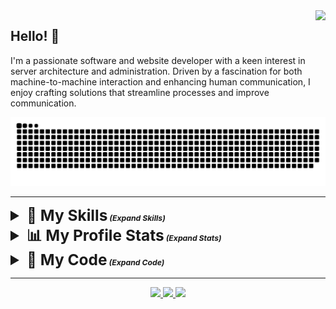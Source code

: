 <img align="right" src="https://visitor-badge.laobi.icu/badge?page_id=pnwarner.pnwarner" />

## Hello! 👋
I'm a passionate software and website developer with a keen interest in server architecture and administration. Driven by a fascination for both machine-to-machine interaction and enhancing human communication, I enjoy crafting solutions that streamline processes and improve communication.

<div align="center">
  <picture>
    <source media="(prefers-color-scheme: dark)" srcset="https://raw.githubusercontent.com/pnwarner/pnwarner/output/github-contribution-grid-snake-dark.svg" />
    <source media="(prefers-color-scheme: light)" srcset="https://raw.githubusercontent.com/pnwarner/pnwarner/output/github-contribution-grid-snake.svg" />
      <img alt="github-snake" src="https://raw.githubusercontent.com/pnwarner/pnwarner/output/github-contribution-grid-snake.svg" />
  </picture>
</div>

---

<details>
  <summary style="font-weight: bold; font-size: 1.75em"><span>🧠 My Skills</span><span style="font-size: 0.5em; font-style: italic;"> (Expand Skills)</span></summary>
  <div align="center">
      <table border="0" style="border-collapse: collapse;">
          <tr>
              <th style="border: 1px solid #ddd; padding: 10px; background-color: #f5f5f5;">Core Languages</th>
              <td style="border: 1px solid #ddd; padding: 10px;">
                  <img id="bash-icon" src="https://skillicons.dev/icons?i=bash" alt="Bash programming language" title="Bash">
                  <img id="c-icon" src="https://skillicons.dev/icons?i=c" alt="C programming language" title="C">
                  <img id="cpp-icon" src="https://skillicons.dev/icons?i=cpp" alt="C++ programming language" title="C++">
                  <img id="css-icon" src="https://skillicons.dev/icons?i=css" alt="CSS styling language" title="CSS">
                  <img id="html-icon" src="https://skillicons.dev/icons?i=html" alt="HTML structure language" title="HTML">
                  <img id="java-icon" src="https://skillicons.dev/icons?i=java" alt="Java programming language" title="Java">
                  <img id="js-icon" src="https://skillicons.dev/icons?i=js" alt="JavaScript programming language" title="JavaScript">
                  <img id="md-icon" src="https://skillicons.dev/icons?i=md" alt="Markdown formatting language" title="Markdown">
                  <img id="php-icon" src="https://skillicons.dev/icons?i=php" alt="PHP programming language" title="PHP">
                  <img id="py-icon" src="https://skillicons.dev/icons?i=py" alt="Python programming language" title="Python">
                  <img id="regex-icon" src="https://skillicons.dev/icons?i=regex" alt="Regular expressions" title="Regex">
                  <img id="ruby-icon" src="https://skillicons.dev/icons?i=ruby" alt="Ruby programming language" title="Ruby">
              </td>
          </tr>
          <tr>
              <th style="border: 1px solid #ddd; padding: 10px; background-color: #e0e0e0;">Web Technologies</th>
              <td style="border: 1px solid #ddd; padding: 10px;">
                  <img id="htmx-icon" src="https://skillicons.dev/icons?i=htmx" alt="HTMX web framework" title="HTMX">
                  <img id="sass-icon" src="https://skillicons.dev/icons?i=sass" alt="Sass preprocessor" title="Sass">
                  <img id="nodejs-icon" src="https://skillicons.dev/icons?i=nodejs" alt="Node.js runtime environment" title="Node.js">
                  <img id="express-icon" src="https://skillicons.dev/icons?i=express" alt="Express.js web framework" title="Express.js">
                  <img id="babel-icon" src="https://skillicons.dev/icons?i=babel" alt="Babel JavaScript compiler" title="Babel">
                  <img id="d3-icon" src="https://skillicons.dev/icons?i=d3" alt="D3.js data visualization library" title="D3.js">
                  <img id="jquery-icon" src="https://skillicons.dev/icons?i=jquery" alt="jQuery JavaScript library" title="jQuery">
                  <img id="npm-icon" src="https://skillicons.dev/icons?i=npm" alt="npm package manager" title="npm">
                  <img id="react-icon" src="https://skillicons.dev/icons?i=react" alt="React JavaScript library" title="React">
                  <img id="redux-icon" src="https://skillicons.dev/icons?i=redux" alt="Redux state management library" title="Redux">
                  <img id="rails-icon" src="https://skillicons.dev/icons?i=rails" alt="Ruby on Rails web framework" title="Rails">
                  <img id="selenium-icon" src="https://skillicons.dev/icons?i=selenium" alt="Selenium web automation tool" title="Selenium">
                  <img id="tensorflow-icon" src="https://skillicons.dev/icons?i=tensorflow" alt="Machine learning with Tensorflow" title="Tensorflow">
                  <img id="wordpress-icon" src="https://skillicons.dev/icons?i=wordpress" alt="WordPress content management system" title="WordPress">
              </td>
          </tr>
          <tr>
              <th style="border: 1px solid #ddd; padding: 10px; background-color: #f5f5f5;">Data Management</th>
              <td style="border: 1px solid #ddd; padding: 10px;">
                  <img id="mysql-icon" src="https://skillicons.dev/icons?i=mysql" alt="MySQL database" title="MySQL">
                  <img id="mongodb-icon" src="https://skillicons.dev/icons?i=mongodb" alt="MongoDB database" title="MongoDB">
                  <img id="postgres-icon" src="https://skillicons.dev/icons?i=postgres" alt="PostgreSQL database" title="PostgreSQL">
                  <img id="sqlite-icon" src="https://skillicons.dev/icons?i=sqlite" alt="SQLite database" title="SQLite">
              </td>
          </tr>
          <tr>
              <th style="border: 1px solid #ddd; padding: 10px; background-color: #e0e0e0;">Toolchain</th>
              <td style="border: 1px solid #ddd; padding: 10px;">
                  <img id="git-icon" src="https://skillicons.dev/icons?i=git" alt="Git version control" title="Git">
                  <img id="github-icon" src="https://skillicons.dev/icons?i=github" alt="GitHub code hosting platform" title="GitHub">
                  <img id="neovim-icon" src="https://skillicons.dev/icons?i=neovim" alt="Neovim text editor" title="Neovim">
                  <img id="vscode-icon" src="https://skillicons.dev/icons?i=vscode" alt="Visual Studio Code text editor" title="Visual Studio Code">
                  <img id="visualstudio-icon" src="https://skillicons.dev/icons?i=visualstudio" alt="Visual Studio IDE" title="Visual Studio">
                  <img id="vim-icon" src="https://skillicons.dev/icons?i=vim" alt="Vim text editor" title="Vim">
              </td>
          </tr>
          <tr>
              <th style="border: 1px solid #ddd; padding: 10px; background-color: #f5f5f5;">Platform and Systems</th>
              <td style="border: 1px solid #ddd; padding: 10px;">
                  <img id="arduino-icon" src="https://skillicons.dev/icons?i=arduino" alt="Arduino microcontroller" title="Arduino">
                  <img id="debian-icon" src="https://skillicons.dev/icons?i=debian" alt="Debian operating system" title="Debian">
                  <img id="kali-icon" src="https://skillicons.dev/icons?i=kali" alt="Kali Linux operating system" title="Kali Linux">
                  <img id="linux-icon" src="https://skillicons.dev/icons?i=linux" alt="Linux operating system" title="Linux">
                  <img id="raspberrypi-icon" src="https://skillicons.dev/icons?i=raspberrypi" alt="Raspberry Pi single-board computer" title="Raspberry Pi">
                  <img id="ubuntu-icon" src="https://skillicons.dev/icons?i=ubuntu" alt="Ubuntu operating system" title="Ubuntu">
                  <img id="windows-icon" src="https://skillicons.dev/icons?i=windows" alt="Windows operating system" title="Windows">
              </td>
          </tr>
      </table>
  </div>
</details>
<details>
  <summary style="font-weight: bold; font-size: 1.75em"><span >📊 My Profile Stats</span><span style="font-size: 0.5em; font-style: italic;"> (Expand Stats)</span></summary>
  <div align="center">
    <img src="https://streak-stats.demolab.com?user=pnwarner&theme=transparent&hide_border=true" />
  </div>
  <div align="center">
    <img align="center" src="https://github-readme-stats.vercel.app/api?username=pnwarner&theme=transparent&hide_border=true" />
  </div>
  <div align="center">
    <img src="https://github-readme-stats.vercel.app/api/top-langs/?username=pnwarner&theme=transparent&hide_border=true&hide=HTML,Jupyter+Notebook" />
  </div>
</details>
<details>
  <summary style="font-weight: bold; font-size: 1.75em"><span >💾 My Code</span><span style="font-size: 0.5em; font-style: italic;"> (Expand Code)</span></summary>
  <div>
      <table border="0" style="border-collapse: collapse;">
          <tr>
            <th style="border: 1px solid #ddd; padding: 10px; background-color: #f5f5f5;">My Projects</th>
            <td style="border: 1px solid #ddd; padding: 10px;">
              <ul align="left">
                <li><a href="https://pnwarner.github.io" target="_blank">Portfolio Page</a>
                <li><a href="https://github.com/pnwarner/crmbl" target="_blank">CRMBL CMS</a></li>
                <li><a href="https://pnwarner.github.io/blog" target="_blank">MXBlog</a></li>
                <li><a href="https://github.com/pnwarner/pbn-bot" target="_blank">PBNBot</a></li>
                <li><a href="https://paradoxresearch.net/?about" target="_blank">ParadoxResearch.net</a></li>
              </ul>
            </td>
          </tr>
          <tr>
              <th style="border: 1px solid #ddd; padding: 10px; background-color: #e0e0e0;">freeCodeCamp Certification Projects</th>
              <td style="border: 1px solid #ddd; padding: 10px;">
                <div>
                  <details>
                    <summary style="font-weight: bold; font-size: 1.25em"><span>fCC Projects</span><span style="font-size: 0.5em; font-style: italic;"> (Expand Projects)</span></summary>
                    <details>
                      <summary>Responsive Web Design</summary>
                      <ol>
                        <li><a href="https://www.freecodecamp.org/certification/patwarner86/responsive-web-design" target="_blank">Survey Form</a></li>
                        <li><a href="https://www.freecodecamp.org/certification/patwarner86/responsive-web-design" target="_blank">Tribute Page</a></li>
                        <li><a href="https://www.freecodecamp.org/certification/patwarner86/responsive-web-design" target="_blank">Technical Documentation Page</a></li>
                        <li><a href="https://www.freecodecamp.org/certification/patwarner86/responsive-web-design" target="_blank">Product Landing Page</a></li>
                        <li><a href="https://pnwarner.github.io" target="_blank">Personal Portfolio Page</a></li>
                      </ol>
                    </details>
                    <details>
                      <summary>JavaScript Algorithms and Data Structures</summary>
                      <ol>
                        <li><a href="https://codepen.io/pnwarner/pen/yLrJXYz" target="_blank">Palindrome Checker</a></li>
                        <li><a href="https://codepen.io/pnwarner/pen/KKYMqWX" target="_blank">Roman Numeral Converter</a></li>
                        <li><a href="https://codepen.io/pnwarner/pen/bGJeRjr" target="_blank">Telephone Number Validator</a></li>
                        <li><a href="https://codepen.io/pnwarner/pen/gOyMRJW" target="_blank">Cash Register</a></li>
                        <li><a href="https://codepen.io/pnwarner/pen/bGJerdv" target="_blank">Pokemon Search App</a></li>
                      </ol>
                    </details>
                    <details>
                      <summary>Front End Development Libraries</summary>
                      <ol>
                        <li><a href="https://codepen.io/pnwarner/pen/oNOXeMm" target="_blank">Random Quote Machine</a></li>
                        <li><a href="https://codepen.io/pnwarner/pen/gOypNdj" target="_blank">Markdown Previewer</a></li>
                        <li><a href="https://codepen.io/pnwarner/pen/JjVYMav" target="_blank">Drum Machine</a></li>
                        <li><a href="https://codepen.io/pnwarner/pen/RwOWeqa" target="_blank">JavaScript Calculator</a></li>
                        <li><a href="https://codepen.io/pnwarner/pen/gOyPQrg" target="_blank">25 + 5 Clock</a></li>
                      </ol>
                    </details>
                    <details>
                      <summary>Data Visualization</summary>
                      <ol>
                        <li><a href="https://codepen.io/pnwarner/pen/eYoZqYa" target="_blank">Visualize Data with a Bar Chart</a></li>
                        <li><a href="https://codepen.io/pnwarner/pen/WNWxZgr" target="_blank">Visualize Data with a Scatterplot Graph</a></li>
                        <li><a href="https://codepen.io/pnwarner/pen/BaELaBy" target="_blank">Visualize Data with a Heatmap</a></li>
                        <li><a href="https://codepen.io/pnwarner/pen/zYXKRBB" target="_blank">Visualize Data with a Chloropleth Map</a></li>
                        <li><a href="https://codepen.io/pnwarner/pen/xxeRxQQ" target="_blank">Visualize Data with a Treemap Diagram (v1)</a></li>
                        <li><a href="https://codepen.io/pnwarner/pen/dyLOGPb" target="_blank">Visualize Data with a Treemap Diagram (v2)</a></li>
                        <li><a href="https://codepen.io/pnwarner/pen/zYXorxM" target="_blank">Visualize Data with a Treemap Diagram (v3)</a></li>
                      </ol>
                    </details>
                    <details>
                      <summary>Relational Database</summary>
                      <ol>
                        <li><a href="https://github.com/pnwarner/fcc-sql-universe" target="_blank">Celestial Bodies Database</a></li>
                        <li><a href="https://github.com/pnwarner/fcc-sql-worldcup" target="_blank">World Cup Database</a></li>
                        <li><a href="https://github.com/pnwarner/fcc-sql-salon-scheduler" target="_blank">Salon Appointment Scheduler</a></li>
                        <li><a href="https://github.com/pnwarner/fcc-sql-periodic_table" target="_blank">Periodic Table Database</a></li>
                        <li><a href="https://github.com/pnwarner/fcc-sql-number_guessing_game" target="_blank">Number Guessing Game</a></li>
                      </ol>
                    </details>
                    <details>
                      <summary>Back End Development and APIs</summary>
                      <ol>
                        <li><a href="https://github.com/pnwarner/fcc-expressjs-timestamp-microservice" target="_blank">Timestamp Microservice</a></li>
                        <li><a href="https://github.com/pnwarner/fcc-expressjs-request-header-parser-microservice" target="_blank">Request Header Parser Microservice</a></li>
                        <li><a href="https://github.com/pnwarner/fcc-expressjs-url-shortener-microservice" target="_blank">URL Shortner Microservice</a></li>
                        <li><a href="https://github.com/pnwarner/fcc-expressjs-exercise-tracker" target="_blank">Exercise Tracker</a></li>
                        <li><a href="https://github.com/pnwarner/fcc-expressjs-file-metadata-microservice" target="_blank">File Metadata Microservice</a></li>
                      </ol>
                    </details>
                    <details>
                      <summary>Quality Assurance</summary>
                      <ol>
                        <li><a href="https://github.com/pnwarner/fcc-quality_assurance-imperial-metric-converter" target="_blank">Metric-Imperial Converter</a></li>
                        <li><a href="https://github.com/pnwarner/fcc-quality_assurance-Issue-tracker" target="_blank">Issue Tracker</a></li>
                        <li><a href="https://github.com/pnwarner/fcc-quality_assurance-Personal-library" target="_blank">Personal Library</a></li>
                        <li><a href="https://github.com/pnwarner/fcc-quality_assurance-Sudoku-solver" target="_blank">Sudoku Solver</a></li>
                        <li><a href="https://github.com/pnwarner/fcc-quality_assurance-American-to-British-translator" target="_blank">American British Translator</a></li>
                      </ol>
                    </details>
                    <details>
                      <summary>Scientific Computing with Python</summary>
                      <ol>
                        <li><a href="https://www.freecodecamp.org/certification/patwarner86/scientific-computing-with-python-v7" target="_blank">Arithmetic Formatter</a></li>
                        <li><a href="https://www.freecodecamp.org/certification/patwarner86/scientific-computing-with-python-v7" target="_blank">Time Calculator</a></li>
                        <li><a href="https://www.freecodecamp.org/certification/patwarner86/scientific-computing-with-python-v7" target="_blank">Budget App</a></li>
                        <li><a href="https://www.freecodecamp.org/certification/patwarner86/scientific-computing-with-python-v7" target="_blank">Polygon Area Calculator</a></li>
                        <li><a href="https://www.freecodecamp.org/certification/patwarner86/scientific-computing-with-python-v7" target="_blank">Probability Calculator</a></li>
                      </ol>
                    </details>
                    <details>
                      <summary>Data Analysis with Python</summary>
                      <ol>
                        <li><a href="https://github.com/pnwarner/fcc-Data_Analysis_Python-mean-variance-standard-deviation-calculator" target="_blank">Mean-Variance-Standard Deviation Calculator</a></li>
                        <li><a href="https://github.com/pnwarner/fcc-Data_Analysis_Python-Demographic-data-analyzer" target="_blank">Demographic Data Analyzer</a></li>
                        <li><a href="https://github.com/pnwarner/fcc-Data_Analysis_Python-Medical-data-visualizer" target="_blank">Medical Data Visualizer</a></li>
                        <li><a href="https://github.com/pnwarner/fcc-Data_Analysis_Python-Page-view-time-series-visualizer" target="_blank">Page View Time Series Visualizer</a></li>
                        <li><a href="https://github.com/pnwarner/fcc-Data_Analysis_Python-Sea-level-predictor" target="_blank">Sea Level Predictor</a></li>
                      </ol>
                    </details>
                    <details>
                      <summary>Information Security</summary>
                      <ol>
                        <li><a href="https://github.com/pnwarner/fcc-Information_Security-Stock-price-checker" target="_blank">Stock Price Checker</a></li>
                        <li><a href="https://github.com/pnwarner/fcc-Information_Security-Anonymous-message-board" target="_blank">Anonymous Message Board</a></li>
                        <li><a href="https://github.com/pnwarner/fcc-Information_Security-Port-scanner" target="_blank">Port Scanner</a></li>
                        <li><a href="https://github.com/pnwarner/fcc-Information_Security-SHA-1-Password-cracker" target="_blank">SHA-1 Password Cracker</a></li>
                        <li><a href="https://github.com/pnwarner/fcc-Information_Security-Secure-real-time-multiplayer-game" target="_blank">Secure Realtime Multiplayer Game</a></li>
                      </ol>
                    </details>
                    <details>
                      <summary>Machine Learning with Python</summary>
                      <ol>
                        <li><a href="https://github.com/pnwarner/fcc-Machine_Learning_Python-Rock-Paper-Scissors" target="_blank">Rock Paper Scissors</a></li>
                        <li><a href="https://github.com/pnwarner/fcc-Machine_Learning_Python-Cat-and-dog-image-classifier" target="_blank">Cat and Dog Image Classifier</a></li>
                        <li><a href="https://github.com/pnwarner/fcc-Machine_Learning_Python-Book-recommendation-engine-using-knn" target="_blank">Book Recommendation Engine using KNN</a></li>
                        <li><a href="https://github.com/pnwarner/fcc-Machine_Learning_Python-Linear-regression-health-costs-calculator" target="_blank">Linear Regression Health Costs Calculator</a></li>
                        <li><a href="https://github.com/pnwarner/fcc-Machine_Learning_Python-Neural-network-SMS-text-classifier" target="_blank">Neural Network SMS Text Classifier</a></li>
                      </ol>
                    </details>
                    <details>
                      <summary>College Algebra with Python</summary>
                      <ol>
                        <li><a href="https://github.com/pnwarner/fcc-College_Algebra_with_Python-Multi-function-calculator" target="_blank">Build a Multi-Function Calculator</a></li>
                        <li><a href="https://github.com/pnwarner/fcc-College_Algebra_with_Python-Graphing-calculator" target="_blank">Build a Graphing Calculator</a></li>
                        <li><a href="https://github.com/pnwarner/fcc-College_Algebra_with_Python-Three-math-games" target="_blank">Build Three Math Games</a></li>
                        <li><a href="https://github.com/pnwarner/fcc-College_Algebra_with_Python-Financial-calculator" target="_blank">Build a Financial Calculator</a></li>
                      </ol>
                    </details>  
                  </details>
                </div>
              </td>
          </tr>
      </table>
</details>

---

<div align="center"> 
  <a href="mailto:patrick.warner@paradoxresearch.net">
    <img src="https://img.shields.io/badge/Email-Me-geen?style=for-the-badge&logo=zoho" />
  </a>
  <a href="https://www.linkedin.com/in/patrick-warner-4452292b3/" target="_blank">
    <img src="https://img.shields.io/badge/LinkedIn-0077B5?style=for-the-badge&logo=linkedin&logoColor=white" target="_blank" />
  </a>
  <a href="https://pnwarner.github.io" target="_blank">
     <img src="https://img.shields.io/badge/github-page-green?style=for-the-badge&logo=github&logoColor=white" target="_blank" />
  </a>
</div>